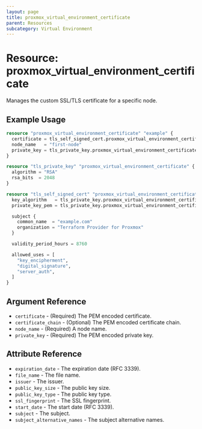 ```yaml
---
layout: page
title: proxmox_virtual_environment_certificate
parent: Resources
subcategory: Virtual Environment
---
```


# Resource: proxmox_virtual_environment_certificate

Manages the custom SSL/TLS certificate for a specific node.

## Example Usage

```terraform
resource "proxmox_virtual_environment_certificate" "example" {
  certificate = tls_self_signed_cert.proxmox_virtual_environment_certificate.cert_pem
  node_name   = "first-node"
  private_key = tls_private_key.proxmox_virtual_environment_certificate.private_key_pem
}

resource "tls_private_key" "proxmox_virtual_environment_certificate" {
  algorithm = "RSA"
  rsa_bits  = 2048
}

resource "tls_self_signed_cert" "proxmox_virtual_environment_certificate" {
  key_algorithm   = tls_private_key.proxmox_virtual_environment_certificate.algorithm
  private_key_pem = tls_private_key.proxmox_virtual_environment_certificate.private_key_pem

  subject {
    common_name  = "example.com"
    organization = "Terraform Provider for Proxmox"
  }

  validity_period_hours = 8760

  allowed_uses = [
    "key_encipherment",
    "digital_signature",
    "server_auth",
  ]
}
```

## Argument Reference

- `certificate` - (Required) The PEM encoded certificate.
- `certificate_chain` - (Optional) The PEM encoded certificate chain.
- `node_name` - (Required) A node name.
- `private_key` - (Required) The PEM encoded private key.

## Attribute Reference

- `expiration_date` - The expiration date (RFC 3339).
- `file_name` - The file name.
- `issuer` - The issuer.
- `public_key_size` - The public key size.
- `public_key_type` - The public key type.
- `ssl_fingerprint` - The SSL fingerprint.
- `start_date` - The start date (RFC 3339).
- `subject` - The subject.
- `subject_alternative_names` - The subject alternative names.
